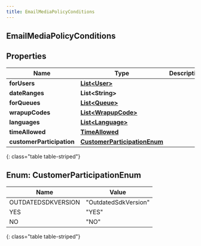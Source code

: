```yaml
---
title: EmailMediaPolicyConditions
---
```

## EmailMediaPolicyConditions


## Properties

| Name | Type | Description | Notes |
| ------------ | ------------- | ------------- | ------------- |
| **forUsers** | <!----><!---->[**List&lt;User&gt;**](User.html)<!----> |  |  [optional] |
| **dateRanges** | <!----><!---->**List&lt;String&gt;**<!----> |  |  [optional] |
| **forQueues** | <!----><!---->[**List&lt;Queue&gt;**](Queue.html)<!----> |  |  [optional] |
| **wrapupCodes** | <!----><!---->[**List&lt;WrapupCode&gt;**](WrapupCode.html)<!----> |  |  [optional] |
| **languages** | <!----><!---->[**List&lt;Language&gt;**](Language.html)<!----> |  |  [optional] |
| **timeAllowed** | <!----><!---->[**TimeAllowed**](TimeAllowed.html)<!----> |  |  [optional] |
| **customerParticipation** | [**CustomerParticipationEnum**](#CustomerParticipationEnum)<!----> |  |  [optional] |
{: class="table table-striped"}


<a name="CustomerParticipationEnum"></a>

## Enum: CustomerParticipationEnum

| Name | Value |
| ---- | ----- |
| OUTDATEDSDKVERSION | &quot;OutdatedSdkVersion&quot; |
| YES | &quot;YES&quot; |
| NO | &quot;NO&quot; |
{: class="table table-striped"}



